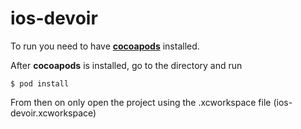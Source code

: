 # ios-devoir

To run you need to have [**cocoapods**](http://cocoapods.org/) installed.

After **cocoapods** is installed, go to the directory and run

    $ pod install

From then on only open the project using the .xcworkspace file (ios-devoir.xcworkspace)

